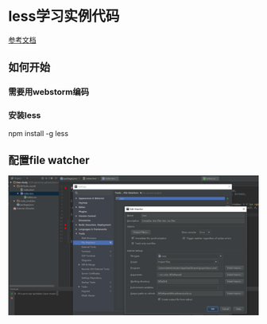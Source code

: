 # less学习实例代码
[参考文档](http://lesscss.cn/features/)

## 如何开始
### 需要用webstorm编码
### 安装less
npm install -g less
## 配置file watcher
![no](001hello-world/webstorm-less-filewatcher.png)